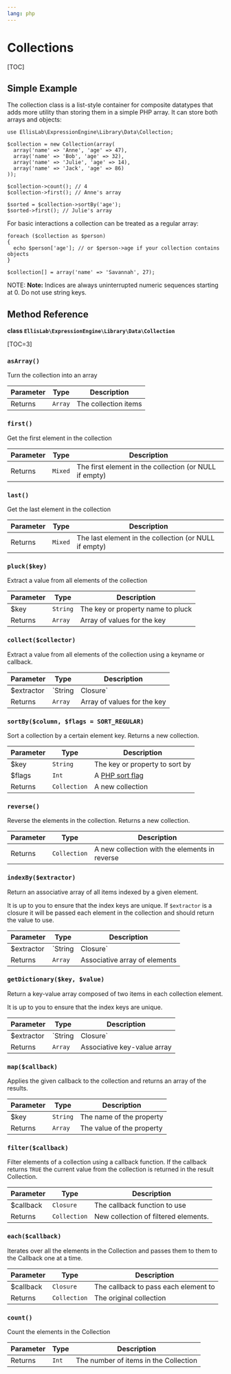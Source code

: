 ```yaml
---
lang: php
---
```


<!--
    This source file is part of the open source project
    ExpressionEngine User Guide (https://github.com/ExpressionEngine/ExpressionEngine-User-Guide)

    @link      https://expressionengine.com/
    @copyright Copyright (c) 2003-2020, Packet Tide, LLC (https://ellislab.com)
    @license   https://expressionengine.com/license Licensed under Apache License, Version 2.0
-->

# Collections

[TOC]

## Simple Example

The collection class is a list-style container for composite datatypes that adds more utility than storing them in a simple PHP array. It can store both arrays and objects:

    use EllisLab\ExpressionEngine\Library\Data\Collection;

    $collection = new Collection(array(
      array('name' => 'Anne', 'age' => 47),
      array('name' => 'Bob', 'age' => 32),
      array('name' => 'Julie', 'age' => 14),
      array('name' => 'Jack', 'age' => 86)
    ));

    $collection->count(); // 4
    $collection->first(); // Anne's array

    $sorted = $collection->sortBy('age');
    $sorted->first(); // Julie's array

For basic interactions a collection can be treated as a regular array:

    foreach ($collection as $person)
    {
      echo $person['age']; // or $person->age if your collection contains objects
    }

    $collection[] = array('name' => 'Savannah', 27);

NOTE: **Note:** Indices are always uninterrupted numeric sequences starting at 0. Do not use string keys.

## Method Reference

**class `EllisLab\ExpressionEngine\Library\Data\Collection`**

[TOC=3]

### `asArray()`

Turn the collection into an array

| Parameter | Type    | Description          |
| --------- | ------- | -------------------- |
| Returns   | `Array` | The collection items |

### `first()`

Get the first element in the collection

| Parameter | Type    | Description                                            |
| --------- | ------- | ------------------------------------------------------ |
| Returns   | `Mixed` | The first element in the collection (or NULL if empty) |

### `last()`

Get the last element in the collection

| Parameter | Type    | Description                                           |
| --------- | ------- | ----------------------------------------------------- |
| Returns   | `Mixed` | The last element in the collection (or NULL if empty) |

### `pluck($key)`

Extract a value from all elements of the collection

| Parameter | Type     | Description                       |
| --------- | -------- | --------------------------------- |
| \$key     | `String` | The key or property name to pluck |
| Returns   | `Array`  | Array of values for the key       |

### `collect($collector)`

Extract a value from all elements of the collection using a keyname or callback.

| Parameter   | Type             | Description                                                             |
| ----------- | ---------------- | ----------------------------------------------------------------------- |
| \$extractor | `String|Closure` | The name of the property or a closure that returns a value for an item. |
| Returns     | `Array`          | Array of values for the key                                             |

### `sortBy($column, $flags = SORT_REGULAR)`

Sort a collection by a certain element key. Returns a new collection.

| Parameter | Type         | Description                            |
| --------- | ------------ | -------------------------------------- |
| \$key     | `String`     | The key or property to sort by         |
| \$flags   | `Int`        | A [PHP sort flag](http://php.net/sort) |
| Returns   | `Collection` | A new collection                       |

### `reverse()`

Reverse the elements in the collection. Returns a new collection.

| Parameter | Type         | Description                                   |
| --------- | ------------ | --------------------------------------------- |
| Returns   | `Collection` | A new collection with the elements in reverse |

### `indexBy($extractor)`

Return an associative array of all items indexed by a given element.

It is up to you to ensure that the index keys are unique. If `$extractor` is a closure it will be passed each element in the collection and should return the value to use.

| Parameter   | Type             | Description                                                             |
| ----------- | ---------------- | ----------------------------------------------------------------------- |
| \$extractor | `String|Closure` | The name of the property or a closure that returns a value for an item. |
| Returns     | `Array`          | Associative array of elements                                           |

### `getDictionary($key, $value)`

Return a key-value array composed of two items in each collection element.

It is up to you to ensure that the index keys are unique.

| Parameter   | Type             | Description                                                             |
| ----------- | ---------------- | ----------------------------------------------------------------------- |
| \$extractor | `String|Closure` | The name of the property or a closure that returns a value for an item. |
| Returns     | `Array`          | Associative key-value array                                             |

### `map($callback)`

Applies the given callback to the collection and returns an array of the results.

| Parameter | Type     | Description               |
| --------- | -------- | ------------------------- |
| \$key     | `String` | The name of the property  |
| Returns   | `Array`  | The value of the property |

### `filter($callback)`

Filter elements of a collection using a callback function. If the callback returns `TRUE` the current value from the collection is returned in the result Collection.

| Parameter  | Type         | Description                          |
| ---------- | ------------ | ------------------------------------ |
| \$callback | `Closure`    | The callback function to use         |
| Returns    | `Collection` | New collection of filtered elements. |

### `each($callback)`

Iterates over all the elements in the Collection and passes them to them to the Callback one at a time.

| Parameter  | Type         | Description                          |
| ---------- | ------------ | ------------------------------------ |
| \$callback | `Closure`    | The callback to pass each element to |
| Returns    | `Collection` | The original collection              |

### `count()`

Count the elements in the Collection

| Parameter | Type  | Description                           |
| --------- | ----- | ------------------------------------- |
| Returns   | `Int` | The number of items in the Collection |
